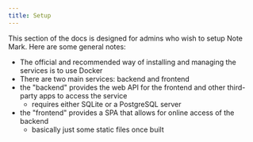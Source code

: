 ```yaml
---
title: Setup
---
```

This section of the docs is designed for admins who wish to setup Note Mark. Here are some general notes:

- The official and recommended way of installing and managing the services is to use Docker
- There are two main services: backend and frontend
- the "backend" provides the web API for the frontend and other third-party apps to access the service
    - requires either SQLite or a PostgreSQL server
- the "frontend" provides a SPA that allows for online access of the backend
    - basically just some static files once built
